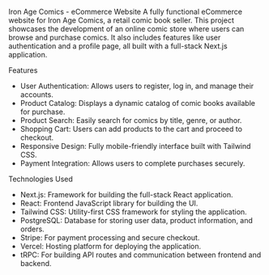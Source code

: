 Iron Age Comics - eCommerce Website
A fully functional eCommerce website for Iron Age Comics, a retail comic book seller. This project showcases the development of an online comic store where users can browse and purchase comics. It also includes features like user authentication and a profile page, all built with a full-stack Next.js application.

Features

- User Authentication: Allows users to register, log in, and manage their accounts.
- Product Catalog: Displays a dynamic catalog of comic books available for purchase.
- Product Search: Easily search for comics by title, genre, or author.
- Shopping Cart: Users can add products to the cart and proceed to checkout.
- Responsive Design: Fully mobile-friendly interface built with Tailwind CSS.
- Payment Integration: Allows users to complete purchases securely.

Technologies Used

- Next.js: Framework for building the full-stack React application.
- React: Frontend JavaScript library for building the UI.
- Tailwind CSS: Utility-first CSS framework for styling the application.
- PostgreSQL: Database for storing user data, product information, and orders.
- Stripe: For payment processing and secure checkout.
- Vercel: Hosting platform for deploying the application.
- tRPC: For building API routes and communication between frontend and backend.
